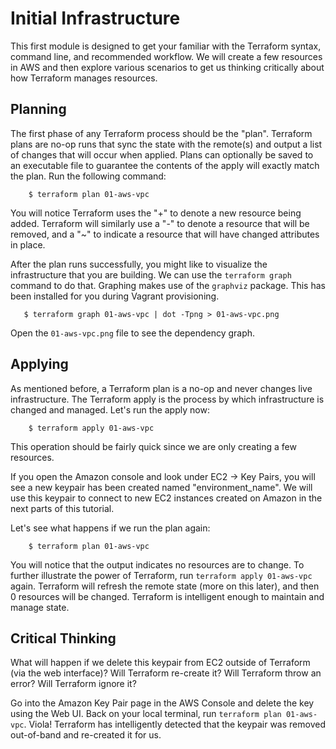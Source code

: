 Initial Infrastructure
======================
This first module is designed to get your familiar with the Terraform syntax,
command line, and recommended workflow. We will create a few resources in AWS
and then explore various scenarios to get us thinking critically about how
Terraform manages resources.

Planning
--------
The first phase of any Terraform process should be the "plan". Terraform plans
are no-op runs that sync the state with the remote(s) and output a list of
changes that will occur when applied. Plans can optionally be saved to an
executable file to guarantee the contents of the apply will exactly match the
plan. Run the following command:
```
    $ terraform plan 01-aws-vpc
```

You will notice Terraform uses the "+" to denote a new resource being added.
Terraform will similarly use a "-" to denote a resource that will be removed,
and a "~" to indicate a resource that will have changed attributes in place.

After the plan runs successfully, you might like to visualize the infrastructure
that you are building. We can use the `terraform graph` command to do that. Graphing
makes use of the `graphviz` package. This has been installed for you during Vagrant
provisioning.
```
   $ terraform graph 01-aws-vpc | dot -Tpng > 01-aws-vpc.png
```

Open the `01-aws-vpc.png` file to see the dependency graph.

Applying
--------
As mentioned before, a Terraform plan is a no-op and never changes live
infrastructure. The Terraform apply is the process by which infrastructure is
changed and managed. Let's run the apply now:
```
    $ terraform apply 01-aws-vpc
```

This operation should be fairly quick since we are only creating a few
resources.

If you open the Amazon console and look under EC2 -> Key Pairs, you will see
a new keypair has been created named "environment_name". We will use this
keypair to connect to new EC2 instances created on Amazon in the next parts
of this tutorial.

Let's see what happens if we run the plan again:
```
    $ terraform plan 01-aws-vpc
```

You will notice that the output indicates no resources are to change. To further
illustrate the power of Terraform, run `terraform apply 01-aws-vpc` again.
Terraform will refresh the remote state (more on this later), and then 0
resources will be changed. Terraform is intelligent enough to maintain and
manage state.

Critical Thinking
-----------------
What will happen if we delete this keypair from EC2 outside of Terraform (via
the web interface)? Will Terraform re-create it? Will Terraform throw an error?
Will Terraform ignore it?

Go into the Amazon Key Pair page in the AWS Console and delete the key using
the Web UI. Back on your local terminal, run `terraform plan 01-aws-vpc`.
Viola! Terraform has intelligently detected that the keypair was removed
out-of-band and re-created it for us.
